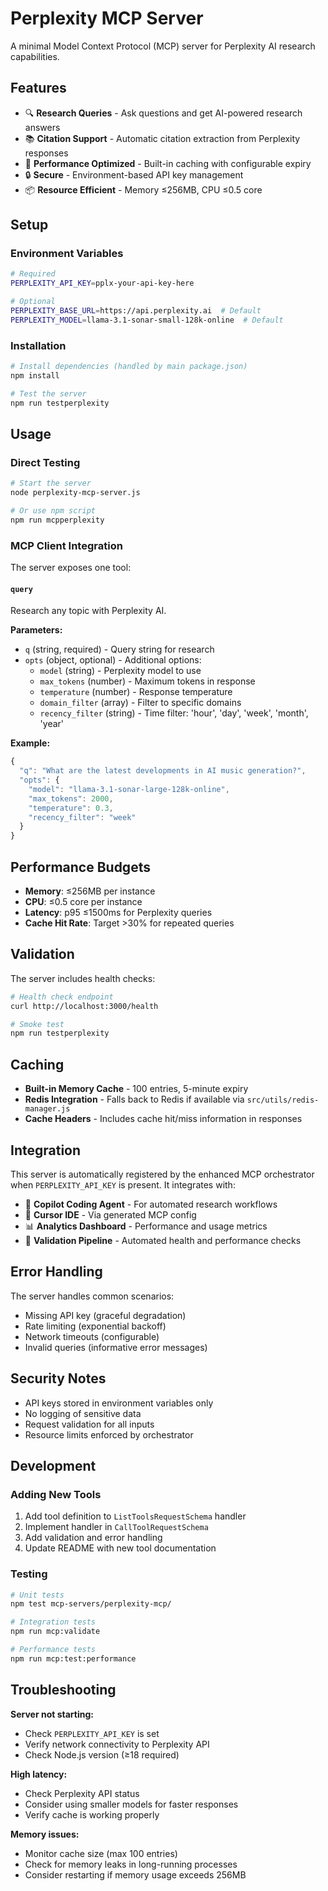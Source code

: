 # Perplexity MCP Server

A minimal Model Context Protocol (MCP) server for Perplexity AI research capabilities.

## Features

- 🔍 **Research Queries** - Ask questions and get AI-powered research answers
- 📚 **Citation Support** - Automatic citation extraction from Perplexity responses
- 🚀 **Performance Optimized** - Built-in caching with configurable expiry
- 🔒 **Secure** - Environment-based API key management
- 📦 **Resource Efficient** - Memory ≤256MB, CPU ≤0.5 core

## Setup

### Environment Variables

```bash
# Required
PERPLEXITY_API_KEY=pplx-your-api-key-here

# Optional
PERPLEXITY_BASE_URL=https://api.perplexity.ai  # Default
PERPLEXITY_MODEL=llama-3.1-sonar-small-128k-online  # Default
```

### Installation

```bash
# Install dependencies (handled by main package.json)
npm install

# Test the server
npm run testperplexity
```

## Usage

### Direct Testing

```bash
# Start the server
node perplexity-mcp-server.js

# Or use npm script
npm run mcpperplexity
```

### MCP Client Integration

The server exposes one tool:

#### `query`
Research any topic with Perplexity AI.

**Parameters:**
- `q` (string, required) - Query string for research
- `opts` (object, optional) - Additional options:
  - `model` (string) - Perplexity model to use
  - `max_tokens` (number) - Maximum tokens in response  
  - `temperature` (number) - Response temperature
  - `domain_filter` (array) - Filter to specific domains
  - `recency_filter` (string) - Time filter: 'hour', 'day', 'week', 'month', 'year'

**Example:**
```javascript
{
  "q": "What are the latest developments in AI music generation?",
  "opts": {
    "model": "llama-3.1-sonar-large-128k-online",
    "max_tokens": 2000,
    "temperature": 0.3,
    "recency_filter": "week"
  }
}
```

## Performance Budgets

- **Memory**: ≤256MB per instance
- **CPU**: ≤0.5 core per instance  
- **Latency**: p95 ≤1500ms for Perplexity queries
- **Cache Hit Rate**: Target >30% for repeated queries

## Validation

The server includes health checks:

```bash
# Health check endpoint
curl http://localhost:3000/health

# Smoke test
npm run testperplexity
```

## Caching

- **Built-in Memory Cache** - 100 entries, 5-minute expiry
- **Redis Integration** - Falls back to Redis if available via `src/utils/redis-manager.js`
- **Cache Headers** - Includes cache hit/miss information in responses

## Integration

This server is automatically registered by the enhanced MCP orchestrator when `PERPLEXITY_API_KEY` is present. It integrates with:

- 🤖 **Copilot Coding Agent** - For automated research workflows
- 🎯 **Cursor IDE** - Via generated MCP config
- 📊 **Analytics Dashboard** - Performance and usage metrics
- 🔄 **Validation Pipeline** - Automated health and performance checks

## Error Handling

The server handles common scenarios:
- Missing API key (graceful degradation)
- Rate limiting (exponential backoff)
- Network timeouts (configurable)
- Invalid queries (informative error messages)

## Security Notes

- API keys stored in environment variables only
- No logging of sensitive data
- Request validation for all inputs
- Resource limits enforced by orchestrator

## Development

### Adding New Tools

1. Add tool definition to `ListToolsRequestSchema` handler
2. Implement handler in `CallToolRequestSchema` 
3. Add validation and error handling
4. Update README with new tool documentation

### Testing

```bash
# Unit tests
npm test mcp-servers/perplexity-mcp/

# Integration tests  
npm run mcp:validate

# Performance tests
npm run mcp:test:performance
```

## Troubleshooting

**Server not starting:**
- Check `PERPLEXITY_API_KEY` is set
- Verify network connectivity to Perplexity API
- Check Node.js version (≥18 required)

**High latency:**
- Check Perplexity API status
- Consider using smaller models for faster responses
- Verify cache is working properly

**Memory issues:**
- Monitor cache size (max 100 entries)
- Check for memory leaks in long-running processes
- Consider restarting if memory usage exceeds 256MB